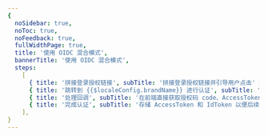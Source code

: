 ```yaml
---
{
  noSidebar: true,
  noToc: true,
  noFeedback: true,
  fullWidthPage: true,
  title: '使用 OIDC 混合模式',
  bannerTitle: '使用 OIDC 混合模式',
  steps:
    [
      { title: '拼接登录授权链接', subTitle: '拼接登录授权链接并引导用户点击' },
      { title: '跳转到 {{$localeConfig.brandName}} 进行认证', subTitle: '引导用户点击登录链接，跳转到 {{$localeConfig.brandName}} 进行认证' },
      { title: '处理回调', subTitle: '在前端直接获取授权码 code、AccessToken 与 IdToken' },
      { title: '完成认证', subTitle: '存储 AccessToken 和 IdToken 以便后续使用' },
    ],
}
---
```


<IntegrationDetail backLink="/guides/federation/oidc.html"/>
